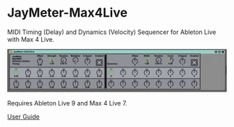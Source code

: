 # JayMeter-Max4Live
MIDI Timing (Delay) and Dynamics (Velocity) Sequencer for Ableton Live with Max 4 Live.

![Screenshot](/img/jaymeter-screen1.png)

Requires Ableton Live 9 and Max 4 Live 7.

[User Guide](/userguide/USERGUIDE.md)
